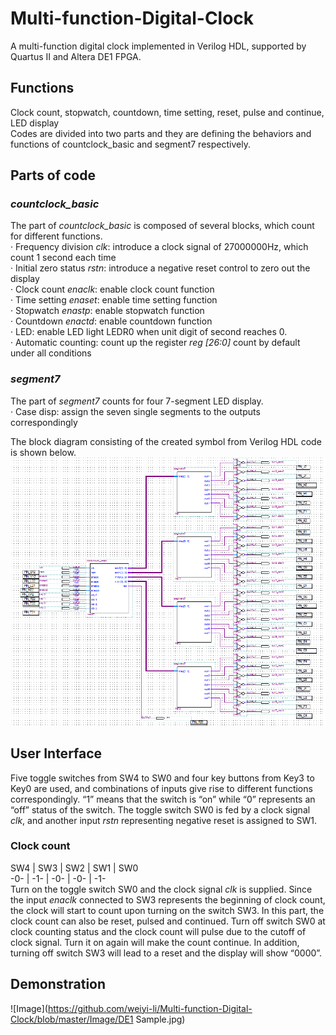 # Multi-function-Digital-Clock
A multi-function digital clock implemented in Verilog HDL, supported by Quartus II and Altera DE1 FPGA.  

## Functions
Clock count, stopwatch, countdown, time setting, reset, pulse and continue, LED display  
Codes are divided into two parts and they are defining the behaviors and functions of countclock_basic and segment7 respectively.

## Parts of code
### _countclock_basic_  
The part of _countclock_basic_ is composed of several blocks, which count for different functions.  
· Frequency division _clk_: introduce a clock signal of 27000000Hz, which count 1 second each time  
· Initial zero status _rstn_: introduce a negative reset control to zero out the display  
· Clock count _enaclk_: enable clock count function  
· Time setting _enaset_: enable time setting function  
· Stopwatch _enastp_: enable stopwatch function  
· Countdown _enactd_: enable countdown function  
· LED: enable LED light LEDR0 when unit digit of second reaches 0.  
· Automatic counting: count up the register _reg [26:0]_ count by default under all conditions  
### _segment7_  
The part of _segment7_ counts for four 7-segment LED display.  
· Case disp: assign the seven single segments to the outputs correspondingly  

The block diagram consisting of the created symbol from Verilog HDL code is shown below.
![Image](https://github.com/weiyi-li/Multi-function-Digital-Clock/blob/master/Image/Hardware%20block%20diagram%20by%20created%20symbols.PNG)

## User Interface
Five toggle switches from SW4 to SW0 and four key buttons from Key3 to Key0 are used, and combinations of inputs give rise to different functions correspondingly. “1” means that the switch is “on” while “0” represents an “off” status of the switch. The toggle switch SW0 is fed by a clock signal _clk_, and another input _rstn_ representing negative reset is assigned to SW1.
### Clock count
  SW4  |  SW3  |  SW2  |  SW1  |  SW0  
  -0-  |  -1-  |  -0-  |  -0-  |  -1-  
Turn on the toggle switch SW0 and the clock signal _clk_ is supplied. Since the input _enaclk_ connected to SW3 represents the beginning of clock count, the clock will start
to count upon turning on the switch SW3. In this part, the clock count can also be reset, pulsed and continued. Turn off switch SW0 at clock counting status and the clock count will pulse due to the cutoff of clock signal. Turn it on again will make the count continue. In addition, turning off switch SW3 will lead to a reset and the display will show “0000”.
## Demonstration
![Image](https://github.com/weiyi-li/Multi-function-Digital-Clock/blob/master/Image/DE1 Sample.jpg)
   

